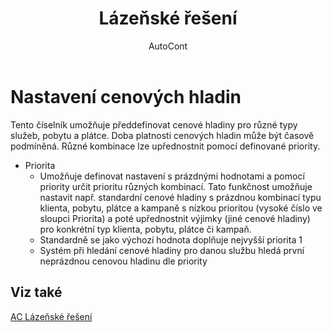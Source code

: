 ﻿---
    title: "Lázeňské řešení"
    author: AutoCont
    ms.date: 04/30/2018
    ms.topic: article
    ms.prod: dynamics-nav-2017
    ms.contentlocale: cs-cz
    ms.lasthandoff: 04/30/2018
---

# Nastavení cenových hladin

Tento číselník umožňuje předdefinovat cenové hladiny pro různé typy služeb, pobytu a plátce. Doba platnosti cenových hladin může být časově podmíněná. Různé kombinace lze upřednostnit pomocí definované priority.
-	Priorita
	- 	Umožňuje definovat nastavení s prázdnými hodnotami a pomocí priority určit prioritu různých kombinací. Tato funkčnost umožňuje nastavit např. standardní cenové hladiny s prázdnou kombinací typu klienta, pobytu, plátce a kampaně s nízkou prioritou (vysoké číslo ve sloupci Priorita) a poté upřednostnit výjimky (jiné cenové hladiny) pro konkrétní typ klienta, pobytu, plátce či kampaň.
	- 	Standardně se jako výchozí hodnota doplňuje nejvyšší priorita 1
	- 	Systém při hledání cenové hladiny pro danou službu hledá první neprázdnou cenovou hladinu dle priority 



## <a name="see-also"></a>Viz také
[AC Lázeňské řešení](ac-spa-solution.md)